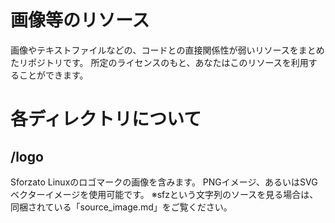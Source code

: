 # 画像等のリソース
画像やテキストファイルなどの、コードとの直接関係性が弱いリソースをまとめたリポジトリです。
所定のライセンスのもと、あなたはこのリソースを利用することができます。

# 各ディレクトリについて
## /logo
Sforzato Linuxのロゴマークの画像を含みます。
PNGイメージ、あるいはSVGベクターイメージを使用可能です。
※sfzという文字列のソースを見る場合は、同梱されている「source_image.md」をご覧ください。
